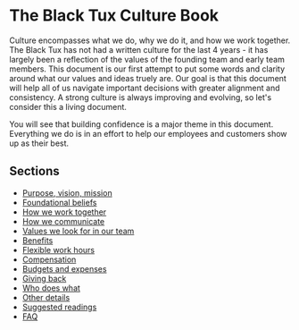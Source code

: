 # The Black Tux Culture Book  
  
Culture encompasses what we do, why we do it, and how we work together. The Black Tux has not had a written culture for the last 4 years - it has largely been a reflection of the values of the founding team and early team members. This document is our first attempt to put some words and clarity around what our values and ideas truely are. Our goal is that this document will help all of us navigate important decisions with greater alignment and consistency. A strong culture is always improving and evolving, so let's consider this a living document. 
  
You will see that building confidence is a major theme in this document. Everything we do is in an effort to help our employees and customers show up as their best.  

## Sections
* [Purpose, vision, mission](https://github.com/andrewblackmon/culture/blob/master/purpose-vision-mission.md)
* [Foundational beliefs](https://github.com/andrewblackmon/culture/blob/master/the-foundation-of-our-culture.md)
* [How we work together](https://github.com/andrewblackmon/culture/blob/master/how-we-work-together.md)
* [How we communicate](https://github.com/andrewblackmon/culture/blob/master/communication.md)
* [Values we look for in our team](https://github.com/andrewblackmon/culture/blob/master/values-we-look-for.md)
* [Benefits](https://github.com/andrewblackmon/culture/blob/master/benefits.md)
* [Flexible work hours](https://github.com/andrewblackmon/culture/blob/master/Flexible-work-hours.md)
* [Compensation](https://github.com/andrewblackmon/culture/blob/master/compensation.md)
* [Budgets and expenses](https://github.com/andrewblackmon/culture/blob/master/budgets-and-expenses.md)
* [Giving back](https://github.com/andrewblackmon/culture/blob/master/giving-back.md)
* [Who does what](https://github.com/andrewblackmon/culture/blob/master/who-does-what.md)
* [Other details](https://github.com/andrewblackmon/culture/blob/master/other-details.md)
* [Suggested readings](https://github.com/andrewblackmon/culture/blob/master/suggested-readings.md)
* [FAQ](https://github.com/andrewblackmon/culture/blob/master/FAQ.md)
